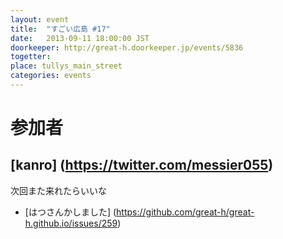 ```yaml
---
layout: event
title:  "すごい広島 #17"
date:   2013-09-11 18:00:00 JST
doorkeeper: http://great-h.doorkeeper.jp/events/5836
togetter:
place: tullys_main_street
categories: events
---
```


# 参加者

## [kanro] (https://twitter.com/messier055)

次回また来れたらいいな

* [はつさんかしました] (https://github.com/great-h/great-h.github.io/issues/259)
